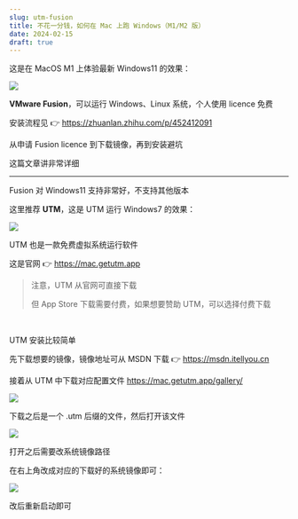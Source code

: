 ```yaml
---
slug: utm-fusion
title: 不花一分钱，如何在 Mac 上跑 Windows（M1/M2 版）
date: 2024-02-15
draft: true
---
```


这是在 MacOS M1 上体验最新 Windows11 的效果：

![](http://img.wukaipeng.com/2024/02/16-141107-GcAOad-image-20240216112510958.png)

**VMware Fusion**，可以运行 Windows、Linux 系统，个人使用 licence 免费

安装流程见 👉 https://zhuanlan.zhihu.com/p/452412091

从申请 Fusion licence 到下载镜像，再到安装避坑

这篇文章讲非常详细

---

Fusion 对 Windows11 支持非常好，不支持其他版本

这里推荐 **UTM**，这是 UTM 运行 Windows7 的效果：

![](http://img.wukaipeng.com/2024/02/16-141110-fQTSMS-image-20240216113429868.png)



UTM 也是一款免费虚拟系统运行软件

这是官网 👉 https://mac.getutm.app

>  注意，UTM 从官网可直接下载
>
> 但 App Store 下载需要付费，如果想要赞助 UTM，可以选择付费下载

<br />

UTM 安装比较简单

先下载想要的镜像，镜像地址可从 MSDN 下载 👉 https://msdn.itellyou.cn

接着从 UTM 中下载对应配置文件 https://mac.getutm.app/gallery/

![](http://img.wukaipeng.com/2024/02/16-114203-b8kslZ-image-20240216114203621.png)

下载之后是一个 .utm 后缀的文件，然后打开该文件

![](http://img.wukaipeng.com/2024/02/16-114350-0BIAqS-image-20240216114350208.png)

打开之后需要改系统镜像路径

在右上角改成对应的下载好的系统镜像即可：



![](http://img.wukaipeng.com/2024/02/16-114624-j5OEoX-image-20240216114512243.png)

改后重新启动即可











